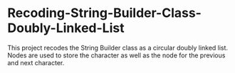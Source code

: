 # Recoding-String-Builder-Class-Doubly-Linked-List
This project recodes the String Builder class as a circular doubly linked list. 
Nodes are used to store the character as well as the node for the previous and next character.
